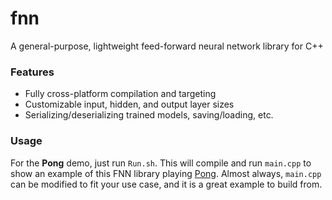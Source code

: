 # fnn
A general-purpose, lightweight feed-forward neural network library for C++

### Features
 - Fully cross-platform compilation and targeting
 - Customizable input, hidden, and output layer sizes
 - Serializing/deserializing trained models, saving/loading, etc.

### Usage
For the **Pong** demo, just run `Run.sh`. This will compile and run `main.cpp` to show an example of this FNN library playing [Pong](https://en.wikipedia.org/wiki/Pong). Almost always, `main.cpp` can be modified to fit your use case, and it is a great example to build from.